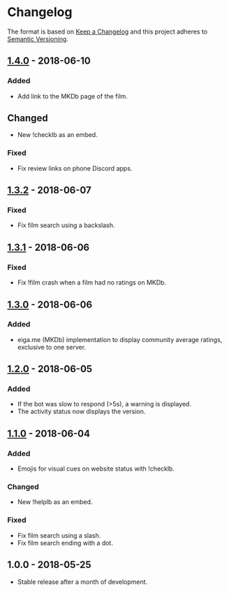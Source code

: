 # Changelog

The format is based on [Keep a Changelog](http://keepachangelog.com/en/1.0.0/) and this project adheres to [Semantic Versioning](http://semver.org/spec/v2.0.0.html).

## [1.4.0](https://gitlab.com/Porkepik/PublicLetterboxdDiscordBot/compare/v1.3.2...v1.4.0) - 2018-06-10
### Added
- Add link to the MKDb page of the film.

## Changed
- New !checklb as an embed.

### Fixed
- Fix review links on phone Discord apps.

## [1.3.2](https://gitlab.com/Porkepik/PublicLetterboxdDiscordBot/compare/v1.3.1...v1.3.2) - 2018-06-07
### Fixed
- Fix film search using a backslash.

## [1.3.1](https://gitlab.com/Porkepik/PublicLetterboxdDiscordBot/compare/v1.3.0...v1.3.1) - 2018-06-06
### Fixed
- Fix !film crash when a film had no ratings on MKDb.

## [1.3.0](https://gitlab.com/Porkepik/PublicLetterboxdDiscordBot/compare/v1.2.0...v1.3.0) - 2018-06-06
### Added
- eiga.me (MKDb) implementation to display community average ratings, exclusive to one server.

## [1.2.0](https://gitlab.com/Porkepik/PublicLetterboxdDiscordBot/compare/v1.1.0...v1.2.0) - 2018-06-05
### Added
- If the bot was slow to respond (>5s), a warning is displayed.
- The activity status now displays the version.

## [1.1.0](https://gitlab.com/Porkepik/PublicLetterboxdDiscordBot/compare/v1...v1.1.0) - 2018-06-04
### Added
- Emojis for visual cues on website status with !checklb.

### Changed
- New !helplb as an embed.

### Fixed
- Fix film search using a slash.
- Fix film search ending with a dot.

## 1.0.0 - 2018-05-25
- Stable release after a month of development.
